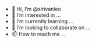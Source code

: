- 👋 Hi, I’m @sirivanleo
- 👀 I’m interested in ...
- 🌱 I’m currently learning ...
- 💞️ I’m looking to collaborate on ...
- 📫 How to reach me ...

<!---
sirivanleo/sirivanleo is a ✨ special ✨ repository because its `README.md` (this file) appears on your GitHub profile.
You can click the Preview link to take a look at your changes.
--->
